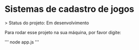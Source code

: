 <h1>Sistemas de cadastro de jogos</h1>
> Status do projeto: Em desenvolvimento

Para rodar esse projeto na sua máquina, por favor digite:

'''
node app.js
'''
